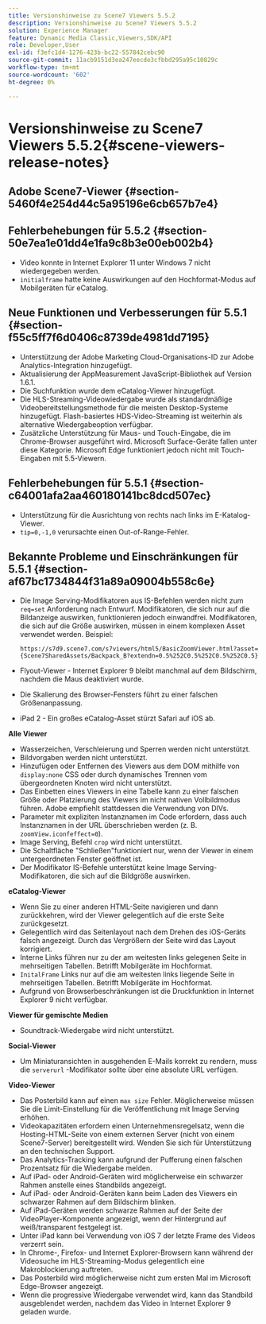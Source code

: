 ```yaml
---
title: Versionshinweise zu Scene7 Viewers 5.5.2
description: Versionshinweise zu Scene7 Viewers 5.5.2
solution: Experience Manager
feature: Dynamic Media Classic,Viewers,SDK/API
role: Developer,User
exl-id: f3efc1d4-1276-423b-bc22-557842cebc90
source-git-commit: 11acb9151d3ea247eecde3cfbbd295a95c10829c
workflow-type: tm+mt
source-wordcount: '602'
ht-degree: 0%

---
```


# Versionshinweise zu Scene7 Viewers 5.5.2{#scene-viewers-release-notes}

## Adobe Scene7-Viewer {#section-5460f4e254d44c5a95196e6cb657b7e4}

## Fehlerbehebungen für 5.5.2 {#section-50e7ea1e01dd4e1fa9c8b3e00eb002b4}

* Video konnte in Internet Explorer 11 unter Windows 7 nicht wiedergegeben werden.
* `initialframe` hatte keine Auswirkungen auf den Hochformat-Modus auf Mobilgeräten für eCatalog.

## Neue Funktionen und Verbesserungen für 5.5.1 {#section-f55c5ff7f6d0406c8739de4981dd7195}

* Unterstützung der Adobe Marketing Cloud-Organisations-ID zur Adobe Analytics-Integration hinzugefügt.
* Aktualisierung der AppMeasurement JavaScript-Bibliothek auf Version 1.6.1.
* Die Suchfunktion wurde dem eCatalog-Viewer hinzugefügt.
* Die HLS-Streaming-Videowiedergabe wurde als standardmäßige Videobereitstellungsmethode für die meisten Desktop-Systeme hinzugefügt. Flash-basiertes HDS-Video-Streaming ist weiterhin als alternative Wiedergabeoption verfügbar.
* Zusätzliche Unterstützung für Maus- und Touch-Eingabe, die im Chrome-Browser ausgeführt wird. Microsoft Surface-Geräte fallen unter diese Kategorie. Microsoft Edge funktioniert jedoch nicht mit Touch-Eingaben mit 5.5-Viewern.

## Fehlerbehebungen für 5.5.1 {#section-c64001afa2aa460180141bc8dcd507ec}

* Unterstützung für die Ausrichtung von rechts nach links im E-Katalog-Viewer.
* `tip=0,-1,0` verursachte einen Out-of-Range-Fehler.

## Bekannte Probleme und Einschränkungen für 5.5.1 {#section-af67bc1734844f31a89a09004b558c6e}

* Die Image Serving-Modifikatoren aus IS-Befehlen werden nicht zum `req=set` Anforderung nach Entwurf. Modifikatoren, die sich nur auf die Bildanzeige auswirken, funktionieren jedoch einwandfrei. Modifikatoren, die sich auf die Größe auswirken, müssen in einem komplexen Asset verwendet werden. Beispiel:

   `https://s7d9.scene7.com/s7viewers/html5/BasicZoomViewer.html?asset= {Scene7SharedAssets/Backpack_B?extendn=0.5%252C0.5%252C0.5%252C0.5}`

* Flyout-Viewer - Internet Explorer 9 bleibt manchmal auf dem Bildschirm, nachdem die Maus deaktiviert wurde.
* Die Skalierung des Browser-Fensters führt zu einer falschen Größenanpassung.
* iPad 2 - Ein großes eCatalog-Asset stürzt Safari auf iOS ab.

**Alle Viewer**

* Wasserzeichen, Verschleierung und Sperren werden nicht unterstützt.
* Bildvorgaben werden nicht unterstützt.
* Hinzufügen oder Entfernen des Viewers aus dem DOM mithilfe von `display:none` CSS oder durch dynamisches Trennen vom übergeordneten Knoten wird nicht unterstützt.
* Das Einbetten eines Viewers in eine Tabelle kann zu einer falschen Größe oder Platzierung des Viewers im nicht nativen Vollbildmodus führen. Adobe empfiehlt stattdessen die Verwendung von DIVs.
* Parameter mit expliziten Instanznamen im Code erfordern, dass auch Instanznamen in der URL überschrieben werden (z. B. `zoomView.iconfeffect=0`).
* Image Serving, Befehl `crop` wird nicht unterstützt.
* Die Schaltfläche &quot;Schließen&quot;funktioniert nur, wenn der Viewer in einem untergeordneten Fenster geöffnet ist.
* Der Modifikator IS-Befehle unterstützt keine Image Serving-Modifikatoren, die sich auf die Bildgröße auswirken.

**eCatalog-Viewer**

* Wenn Sie zu einer anderen HTML-Seite navigieren und dann zurückkehren, wird der Viewer gelegentlich auf die erste Seite zurückgesetzt.
* Gelegentlich wird das Seitenlayout nach dem Drehen des iOS-Geräts falsch angezeigt. Durch das Vergrößern der Seite wird das Layout korrigiert.
* Interne Links führen nur zu der am weitesten links gelegenen Seite in mehrseitigen Tabellen. Betrifft Mobilgeräte im Hochformat.
* `InitalFrame` Links nur auf die am weitesten links liegende Seite in mehrseitigen Tabellen. Betrifft Mobilgeräte im Hochformat.
* Aufgrund von Browserbeschränkungen ist die Druckfunktion in Internet Explorer 9 nicht verfügbar.

**Viewer für gemischte Medien**

* Soundtrack-Wiedergabe wird nicht unterstützt.

**Social-Viewer**

* Um Miniaturansichten in ausgehenden E-Mails korrekt zu rendern, muss die `serverurl` -Modifikator sollte über eine absolute URL verfügen.

**Video-Viewer**

* Das Posterbild kann auf einen `max size` Fehler. Möglicherweise müssen Sie die Limit-Einstellung für die Veröffentlichung mit Image Serving erhöhen.
* Videokapazitäten erfordern einen Unternehmensregelsatz, wenn die Hosting-HTML-Seite von einem externen Server (nicht von einem Scene7-Server) bereitgestellt wird. Wenden Sie sich für Unterstützung an den technischen Support.
* Das Analytics-Tracking kann aufgrund der Pufferung einen falschen Prozentsatz für die Wiedergabe melden.
* Auf iPad- oder Android-Geräten wird möglicherweise ein schwarzer Rahmen anstelle eines Standbilds angezeigt.
* Auf iPad- oder Android-Geräten kann beim Laden des Viewers ein schwarzer Rahmen auf dem Bildschirm blinken.
* Auf iPad-Geräten werden schwarze Rahmen auf der Seite der VideoPlayer-Komponente angezeigt, wenn der Hintergrund auf weiß/transparent festgelegt ist.
* Unter iPad kann bei Verwendung von iOS 7 der letzte Frame des Videos verzerrt sein.
* In Chrome-, Firefox- und Internet Explorer-Browsern kann während der Videosuche im HLS-Streaming-Modus gelegentlich eine Makroblockierung auftreten.
* Das Posterbild wird möglicherweise nicht zum ersten Mal im Microsoft Edge-Browser angezeigt.
* Wenn die progressive Wiedergabe verwendet wird, kann das Standbild ausgeblendet werden, nachdem das Video in Internet Explorer 9 geladen wurde.
